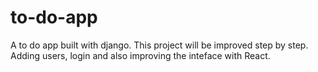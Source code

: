 # to-do-app
A to do app built with django. This project will be improved step by step. Adding users, login and also improving the inteface with React.

